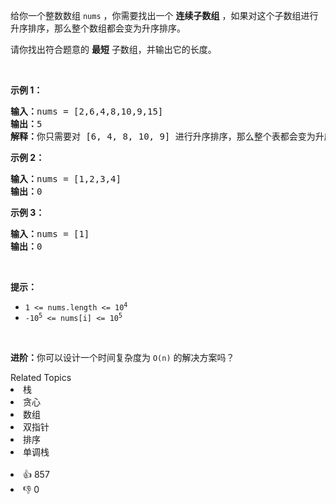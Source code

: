 <p>给你一个整数数组 <code>nums</code> ，你需要找出一个 <strong>连续子数组</strong> ，如果对这个子数组进行升序排序，那么整个数组都会变为升序排序。</p>

<p>请你找出符合题意的 <strong>最短</strong> 子数组，并输出它的长度。</p>

<p> </p>

<div class="original__bRMd">
<div>
<p><strong>示例 1：</strong></p>

<pre>
<strong>输入：</strong>nums = [2,6,4,8,10,9,15]
<strong>输出：</strong>5
<strong>解释：</strong>你只需要对 [6, 4, 8, 10, 9] 进行升序排序，那么整个表都会变为升序排序。
</pre>

<p><strong>示例 2：</strong></p>

<pre>
<strong>输入：</strong>nums = [1,2,3,4]
<strong>输出：</strong>0
</pre>

<p><strong>示例 3：</strong></p>

<pre>
<strong>输入：</strong>nums = [1]
<strong>输出：</strong>0
</pre>

<p> </p>

<p><strong>提示：</strong></p>

<ul>
	<li><code>1 <= nums.length <= 10<sup>4</sup></code></li>
	<li><code>-10<sup>5</sup> <= nums[i] <= 10<sup>5</sup></code></li>
</ul>

<p> </p>

<p><strong>进阶：</strong>你可以设计一个时间复杂度为 <code>O(n)</code> 的解决方案吗？</p>
</div>
</div>
<div><div>Related Topics</div><div><li>栈</li><li>贪心</li><li>数组</li><li>双指针</li><li>排序</li><li>单调栈</li></div></div><br><div><li>👍 857</li><li>👎 0</li></div>